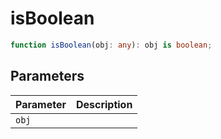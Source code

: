 # isBoolean

```ts
function isBoolean(obj: any): obj is boolean;
```

## Parameters

| Parameter | Description |
|-----------|-------------|
| `obj` | |
